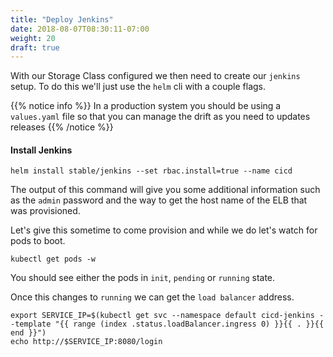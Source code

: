 ```yaml
---
title: "Deploy Jenkins"
date: 2018-08-07T08:30:11-07:00
weight: 20
draft: true
---
```


With our Storage Class configured we then need to create our `jenkins` setup. To
do this we'll just use the `helm` cli with a couple flags.

{{% notice info %}}
In a production system you should be using a `values.yaml` file so that you can
manage the drift as you need to updates releases
{{% /notice %}}

#### Install Jenkins

```
helm install stable/jenkins --set rbac.install=true --name cicd
```

The output of this command will give you some additional information such as the
`admin` password and the way to get the host name of the ELB that was
provisioned.

Let's give this sometime to come provision and while we do let's watch for pods
to boot.

```
kubectl get pods -w
```

You should see either the pods in `init`, `pending` or `running` state.

Once this changes to `running` we can get the `load balancer` address.

```
export SERVICE_IP=$(kubectl get svc --namespace default cicd-jenkins --template "{{ range (index .status.loadBalancer.ingress 0) }}{{ . }}{{ end }}")
echo http://$SERVICE_IP:8080/login
```
